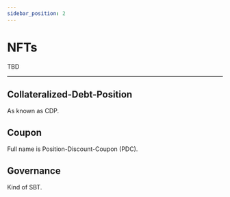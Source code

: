 ```yaml
---
sidebar_position: 2
---
```


# NFTs

TBD

---

## Collateralized-Debt-Position

As known as CDP.

## Coupon

Full name is Position-Discount-Coupon (PDC).

## Governance

Kind of SBT.
